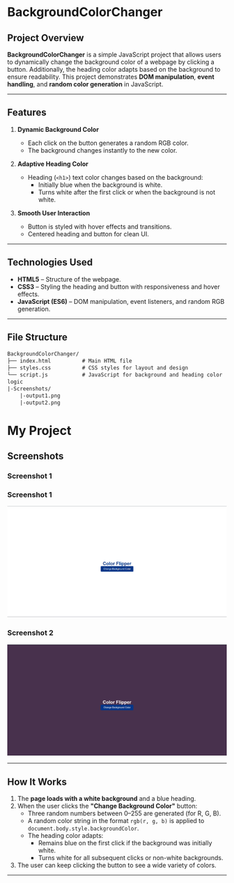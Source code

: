 # BackgroundColorChanger

## Project Overview

**BackgroundColorChanger** is a simple JavaScript project that allows users to dynamically change the background color of a webpage by clicking a button. Additionally, the heading color adapts based on the background to ensure readability. This project demonstrates **DOM manipulation**, **event handling**, and **random color generation** in JavaScript.

---

## Features

1. **Dynamic Background Color**

   - Each click on the button generates a random RGB color.
   - The background changes instantly to the new color.

2. **Adaptive Heading Color**

   - Heading (`<h1>`) text color changes based on the background:
     - Initially blue when the background is white.
     - Turns white after the first click or when the background is not white.

3. **Smooth User Interaction**
   - Button is styled with hover effects and transitions.
   - Centered heading and button for clean UI.

---

## Technologies Used

- **HTML5** – Structure of the webpage.
- **CSS3** – Styling the heading and button with responsiveness and hover effects.
- **JavaScript (ES6)** – DOM manipulation, event listeners, and random RGB generation.

---

## File Structure

```
BackgroundColorChanger/
├── index.html          # Main HTML file
├── styles.css          # CSS styles for layout and design
└── script.js           # JavaScript for background and heading color logic
|-Screenshots/
    |-output1.png
    |-output2.png

```

# My Project

## Screenshots

### Screenshot 1

### Screenshot 1

![Output 1](Screenshots/output1.png)

### Screenshot 2

![Output 2](Screenshots/output2.png)

---

## How It Works

1. The **page loads with a white background** and a blue heading.
2. When the user clicks the **"Change Background Color"** button:
   - Three random numbers between 0–255 are generated (for R, G, B).
   - A random color string in the format `rgb(r, g, b)` is applied to `document.body.style.backgroundColor`.
   - The heading color adapts:
     - Remains blue on the first click if the background was initially white.
     - Turns white for all subsequent clicks or non-white backgrounds.
3. The user can keep clicking the button to see a wide variety of colors.

---
